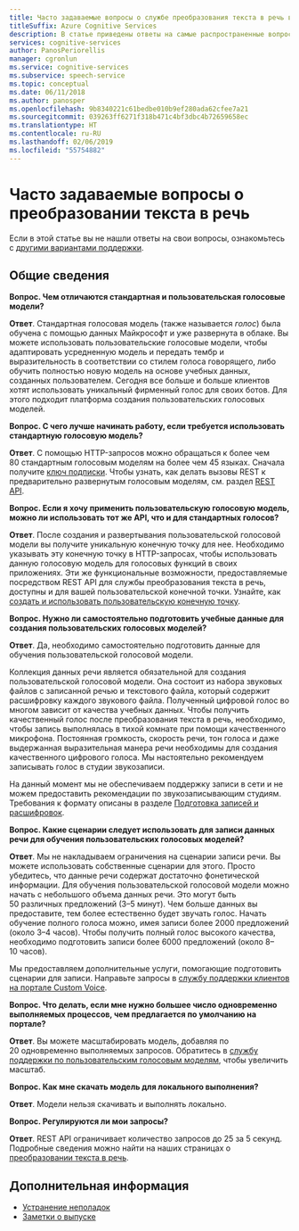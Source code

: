 ```yaml
---
title: Часто задаваемые вопросы о службе преобразования текста в речь в Azure
titleSuffix: Azure Cognitive Services
description: В статье приведены ответы на самые распространенные вопросы о службе преобразования текста в речь.
services: cognitive-services
author: PanosPeriorellis
manager: cgronlun
ms.service: cognitive-services
ms.subservice: speech-service
ms.topic: conceptual
ms.date: 06/11/2018
ms.author: panosper
ms.openlocfilehash: 9b8340221c61bedbe010b9ef280ada62cfee7a21
ms.sourcegitcommit: 039263ff6271f318b471c4bf3dbc4b72659658ec
ms.translationtype: HT
ms.contentlocale: ru-RU
ms.lasthandoff: 02/06/2019
ms.locfileid: "55754882"
---
```

# <a name="text-to-speech-frequently-asked-questions"></a>Часто задаваемые вопросы о преобразовании текста в речь

Если в этой статье вы не нашли ответы на свои вопросы, ознакомьтесь с [другими вариантами поддержки](support.md).

## <a name="general"></a>Общие сведения

**Вопрос. Чем отличаются стандартная и пользовательская голосовые модели?**

**Ответ**. Стандартная голосовая модель (также называется *голос*) была обучена с помощью данных Майкрософт и уже развернута в облаке. Вы можете использовать пользовательские голосовые модели, чтобы адаптировать усредненную модель и передать тембр и выразительность в соответствии со стилем голоса говорящего, либо обучить полностью новую модель на основе учебных данных, созданных пользователем. Сегодня все больше и больше клиентов хотят использовать уникальный фирменный голос для своих ботов. Для этого подходит платформа создания пользовательских голосовых моделей.

**Вопрос. С чего лучше начинать работу, если требуется использовать стандартную голосовую модель?**

**Ответ**. С помощью HTTP-запросов можно обращаться к более чем 80 стандартным голосовым моделям на более чем 45 языках. Сначала получите [ключ подписки](https://docs.microsoft.com/azure/cognitive-services/speech-service/get-started). Чтобы узнать, как делать вызовы REST к предварительно развернутым голосовым моделям, см. раздел [REST API](https://docs.microsoft.com/azure/cognitive-services/speech-service/rest-apis).

**Вопрос. Если я хочу применить пользовательскую голосовую модель, можно ли использовать тот же API, что и для стандартных голосов?**

**Ответ**. После создания и развертывания пользовательской голосовой модели вы получите уникальную конечную точку для нее. Необходимо указывать эту конечную точку в HTTP-запросах, чтобы использовать данную голосовую модель для голосовых функций в своих приложениях. Эти же функциональные возможности, предоставляемые посредством REST API для службы преобразования текста в речь, доступны и для вашей пользовательской конечной точки. Узнайте, как [создать и использовать пользовательскую конечную точку](https://docs.microsoft.com/azure/cognitive-services/speech-service/how-to-customize-voice-font#create-and-use-a-custom-endpoint).

**Вопрос. Нужно ли самостоятельно подготовить учебные данные для создания пользовательских голосовых моделей?**

**Ответ**. Да, необходимо самостоятельно подготовить данные для обучения пользовательской голосовой модели.

Коллекция данных речи является обязательной для создания пользовательской голосовой модели. Она состоит из набора звуковых файлов с записанной речью и текстового файла, который содержит расшифровку каждого звукового файла. Полученный цифровой голос во многом зависит от качества учебных данных. Чтобы получить качественный голос после преобразования текста в речь, необходимо, чтобы запись выполнялась в тихой комнате при помощи качественного микрофона. Постоянная громкость, скорость речи, тон голоса и даже выдержанная выразительная манера речи необходимы для создания качественного цифрового голоса. Мы настоятельно рекомендуем записывать голос в студии звукозаписи.

На данный момент мы не обеспечиваем поддержку записи в сети и не можем предоставить рекомендации по звукозаписывающим студиям. Требования к формату описаны в разделе [Подготовка записей и расшифровок](https://docs.microsoft.com/azure/cognitive-services/speech-service/how-to-customize-voice-font#prepare-recordings-and-transcripts).

**Вопрос. Какие сценарии следует использовать для записи данных речи для обучения пользовательских голосовых моделей?**

**Ответ**. Мы не накладываем ограничения на сценарии записи речи. Вы можете использовать собственные сценарии для этого. Просто убедитесь, что данные речи содержат достаточно фонетической информации. Для обучения пользовательской голосовой модели можно начать с небольшого объема данных речи. Это могут быть 50 различных предложений (3–5 минут). Чем больше данных вы предоставите, тем более естественно будет звучать голос. Начать обучение полного голоса можно, имея записи более 2000 предложений (около 3–4 часов). Чтобы получить полный голос высокого качества, необходимо подготовить записи более 6000 предложений (около 8–10 часов).

Мы предоставляем дополнительные услуги, помогающие подготовить сценарии для записи. Направьте запросы в [службу поддержки клиентов на портале Custom Voice](mailto:customvoice@microsoft.com?subject=Inquiries%20about%20scripts%20generation%20for%20Custom%20Voice%20creation).

**Вопрос. Что делать, если мне нужно большее число одновременно выполняемых процессов, чем предлагается по умолчанию на портале?**

**Ответ**. Вы можете масштабировать модель, добавляя по 20 одновременно выполняемых запросов. Обратитесь в [службу поддержки по пользовательским голосовым моделям](mailto:customvoice@microsoft.com?subject=Inquiries%20about%20scripts%20generation%20for%20Custom%20Voice%20creation), чтобы увеличить масштаб.

**Вопрос. Как мне скачать модель для локального выполнения?**

**Ответ**. Модели нельзя скачивать и выполнять локально.

**Вопрос. Регулируются ли мои запросы?**

**Ответ**. REST API ограничивает количество запросов до 25 за 5 секунд. Подробные сведения можно найти на наших страницах о [преобразовании текста в речь](text-to-speech.md). 

## <a name="next-steps"></a>Дополнительная информация

* [Устранение неполадок](troubleshooting.md)
* [Заметки о выпуске](releasenotes.md)
